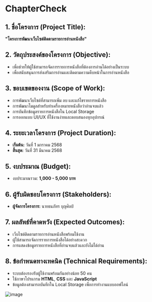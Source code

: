 # ChapterCheck

## 1. ชื่อโครงการ (Project Title):
**"โครงการพัฒนาเว็บไซต์ติดตามรายการอ่านหนังสือ"**

## 2. วัตถุประสงค์ของโครงการ (Objective):
- เพื่อช่วยให้ผู้ใช้สามารถจัดการรายการหนังสือที่ต้องการอ่านได้อย่างเป็นระบบ
- เพื่อสนับสนุนการส่งเสริมการอ่านและติดตามความคืบหน้าในการอ่านหนังสือ

## 3. ขอบเขตของงาน (Scope of Work):
- การพัฒนาเว็บไซต์ที่สามารถเพิ่ม ลบ และแก้ไขรายการหนังสือ
- การพัฒนาโมดูลสำหรับทำเครื่องหมายหนังสือว่าอ่านจบแล้ว
- การบันทึกข้อมูลรายการหนังสือใน Local Storage
- การออกแบบ UI/UX ที่ใช้งานง่ายและตอบสนองทุกอุปกรณ์

## 4. ระยะเวลาโครงการ (Project Duration):
- **เริ่มต้น:** วันที่ 1 มกราคม 2568  
- **สิ้นสุด:** วันที่ 31 มีนาคม 2568

## 5. งบประมาณ (Budget):
- งบประมาณรวม: **1,000 - 5,000 บาท**

## 6. ผู้รับผิดชอบโครงการ (Stakeholders):
- **ผู้จัดการโครงการ:** นายธนภัทร บุญศิลป์

## 7. ผลลัพธ์ที่คาดหวัง (Expected Outcomes):
- เว็บไซต์ติดตามรายการอ่านหนังสือพร้อมใช้งาน
- ผู้ใช้สามารถจัดการรายการหนังสือได้อย่างสะดวก
- การแสดงข้อมูลรายการหนังสือที่อ่านจบแล้วและยังไม่ได้อ่าน

## 8. ข้อกำหนดทางเทคนิค (Technical Requirements):
- ระบบต้องรองรับผู้ใช้งานพร้อมกันอย่างน้อย 50 คน
- ใช้ภาษาโปรแกรม **HTML**, **CSS** และ **JavaScript**
- ข้อมูลต้องสามารถบันทึกใน Local Storage เพื่อการทำงานแบบออฟไลน์

![image](https://github.com/user-attachments/assets/b69a49ea-5134-453c-ba2b-fb02be2b9c0f)

